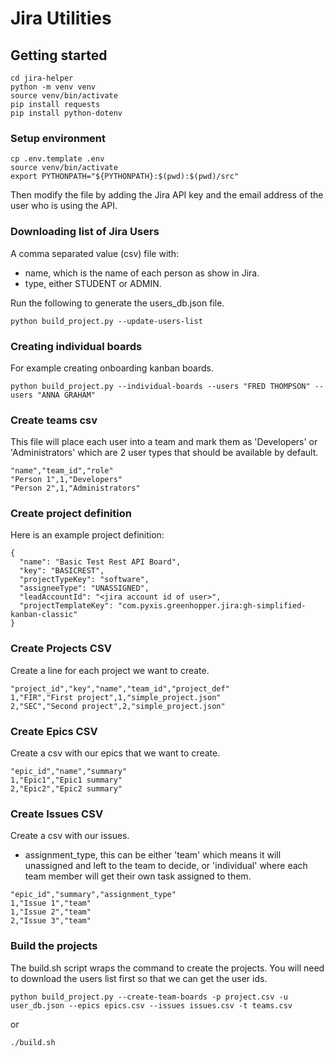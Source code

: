 # Jira Utilities

## Getting started

```
cd jira-helper
python -m venv venv
source venv/bin/activate
pip install requests
pip install python-dotenv
```

### Setup environment

```
cp .env.template .env
source venv/bin/activate
export PYTHONPATH="${PYTHONPATH}:$(pwd):$(pwd)/src"
```

Then modify the file by adding the Jira API key and the email address of the user who is using the API.

### Downloading list of Jira Users

A comma separated value (csv) file with:

* name, which is the name of each person as show in Jira.
* type, either STUDENT or ADMIN.

Run the following to generate the users_db.json file.

```
python build_project.py --update-users-list
```

### Creating individual boards

For example creating onboarding kanban boards.

```
python build_project.py --individual-boards --users "FRED THOMPSON" --users "ANNA GRAHAM"
```

### Create teams csv

This file will place each user into a team and mark them as 'Developers' or 'Administrators' which are 2 user types that should be available by default.

```
"name","team_id","role"
"Person 1",1,"Developers"
"Person 2",1,"Administrators"
```

### Create project definition

Here is an example project definition:

```
{
  "name": "Basic Test Rest API Board",
  "key": "BASICREST",
  "projectTypeKey": "software",
  "assigneeType": "UNASSIGNED",
  "leadAccountId": "<jira account id of user>",
  "projectTemplateKey": "com.pyxis.greenhopper.jira:gh-simplified-kanban-classic"
}
```

### Create Projects CSV

Create a line for each project we want to create.

```
"project_id","key","name","team_id","project_def"
1,"FIR","First project",1,"simple_project.json"
2,"SEC","Second project",2,"simple_project.json"
```

### Create Epics CSV

Create a csv with our epics that we want to create.

```
"epic_id","name","summary"
1,"Epic1","Epic1 summary"
2,"Epic2","Epic2 summary"
```

### Create Issues CSV

Create a csv with our issues.

* assignment_type, this can be either 'team' which means it will unassigned and left to the team to decide, or 'individual' where each team member will get their own task assigned to them.

```
"epic_id","summary","assignment_type"
1,"Issue 1","team"
1,"Issue 2","team"
2,"Issue 3","team"
```

### Build the projects

The build.sh script wraps the command to create the projects.  You will need to download the users list first so that we can get the user ids.

```
python build_project.py --create-team-boards -p project.csv -u user_db.json --epics epics.csv --issues issues.csv -t teams.csv
```

or 

```
./build.sh
```
